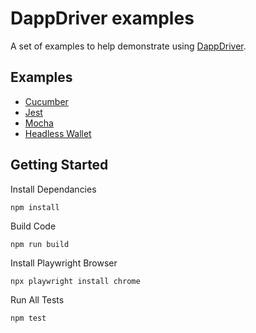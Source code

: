 # DappDriver examples

A set of examples to help demonstrate using [DappDriver](https://github.com/assert-equals/DappDriver).

## Examples

- [Cucumber](./packages/cucumber)
- [Jest](./packages/jest)
- [Mocha](./packages/mocha/)
- [Headless Wallet](./packages/tests/headless.ts)

## Getting Started

Install Dependancies

```
npm install
```

Build Code

```
npm run build
```

Install Playwright Browser

```
npx playwright install chrome
```

Run All Tests

```
npm test
```
